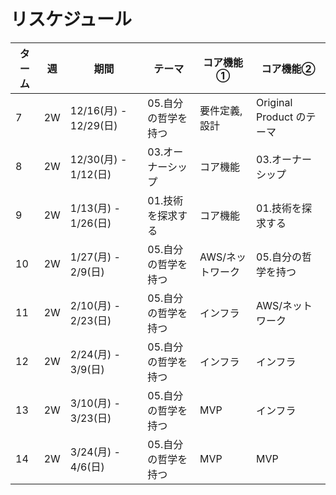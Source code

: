 # リスケジュール

| ターム | 週 | 期間 | テーマ                                   | コア機能①                               | コア機能②                               |
|---|---|---|---|---|---|
| 7 |2W | 12/16(月) - 12/29(日) | 05.自分の哲学を持つ | 要件定義, 設計 | Original Product のテーマ |
| 8 |2W | 12/30(月) - 1/12(日) | 03.オーナーシップ          | コア機能 | 03.オーナーシップ                   |
| 9 |2W | 1/13(月) - 1/26(日)  | 01.技術を探求する          | コア機能 | 01.技術を探求する                   |
| 10 |2W| 1/27(月) - 2/9(日)   | 05.自分の哲学を持つ | AWS/ネットワーク | 05.自分の哲学を持つ                   |
| 11 |2W| 2/10(月) - 2/23(日)  | 05.自分の哲学を持つ | インフラ | AWS/ネットワーク                   |
| 12 |2W| 2/24(月) - 3/9(日)   | 05.自分の哲学を持つ | インフラ | インフラ                           |
| 13 |2W| 3/10(月) - 3/23(日)  | 05.自分の哲学を持つ | MVP | インフラ                           |
| 14 |2W| 3/24(月) - 4/6(日)   | 05.自分の哲学を持つ | MVP | MVP                             |

